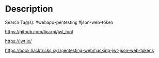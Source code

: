 # Description

Search Tag(s): #webapp-pentesting #json-web-token


https://github.com/ticarpi/jwt_tool

https://jwt.io/

https://book.hacktricks.xyz/pentesting-web/hacking-jwt-json-web-tokens